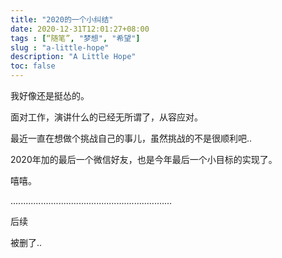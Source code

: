 ```yaml
---
title: "2020的一个小纠结"
date: 2020-12-31T12:01:27+08:00
tags : [“随笔”, "梦想", "希望"]
slug : "a-little-hope"
description: "A Little Hope"
toc: false
---
```


我好像还是挺怂的。

面对工作，演讲什么的已经无所谓了，从容应对。

最近一直在想做个挑战自己的事儿，虽然挑战的不是很顺利吧..

2020年加的最后一个微信好友，也是今年最后一个小目标的实现了。


嘻嘻。

................................................................

后续

被删了.. 